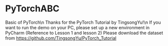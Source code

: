 # PyTorchABC
Basic of PyTorch\n
Thanks for the PyTorch Tutorial by TingsongYu!\n
If you want to run the demo on your PC, please set up a new environment in PyCharm (Reference to Lesson 1 and lesson 2)
Please download the dataset from https://github.com/TingsongYu/PyTorch_Tutorial
